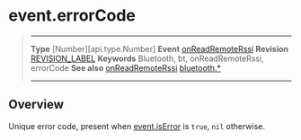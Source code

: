 # event.errorCode

> --------------------- ------------------------------------------------------------------------------------------
> __Type__              [Number][api.type.Number]
> __Event__             [onReadRemoteRssi](/plugin.bluetooth.type.Gatt.event.onReadRemoteRssi.md)
> __Revision__          [REVISION_LABEL](REVISION_URL)
> __Keywords__          Bluetooth, bt, onReadRemoteRssi, errorCode
> __See also__          [onReadRemoteRssi](/plugin.bluetooth.type.Gatt.event.onReadRemoteRssi.md)
>						[bluetooth.*](/plugin.bluetooth.md)
> --------------------- ------------------------------------------------------------------------------------------

## Overview

Unique error code, present when [event.isError](/plugin.bluetooth.type.Gatt.event.onReadRemoteRssi.isError.md) is `true`, `nil` otherwise.